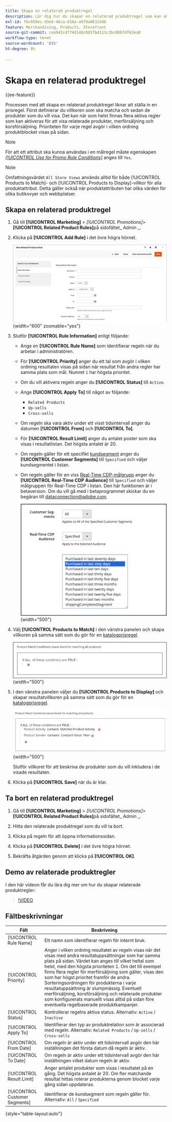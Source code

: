 ```yaml
---
title: Skapa en relaterad produktregel
description: Lär dig hur du skapar en relaterad produktregel som kan aktiveras för att visa relaterade produkter, merförsäljning och korsförsäljning.
exl-id: fbc059ec-d3e6-46ca-810a-a979a0631dd8
feature: Merchandising, Products, Storefront
source-git-commit: cea943cd7f4d148c885fbd113c3bc08bfdf63ea0
workflow-type: tm+mt
source-wordcount: '655'
ht-degree: 0%

---
```


# Skapa en relaterad produktregel

{{ee-feature}}

Processen med att skapa en relaterad produktregel liknar att ställa in en prisregel. Först definierar du villkoren som ska matcha och sedan de produkter som du vill visa. Det kan när som helst finnas flera aktiva regler som kan aktiveras för att visa relaterade produkter, merförsäljning och korsförsäljning. Prioriteten för varje regel avgör i vilken ordning produktblocket visas på sidan.

>[!NOTE]
>
>För att ett attribut ska kunna användas i en målregel måste egenskapen [_[!UICONTROL Use for Promo Rule Conditions]_](../catalog/product-attributes.md) anges till `Yes`.

>[!NOTE]
>
>Omfattningsvärdet `All Store Views` används alltid för både [!UICONTROL Products to Match]- och [!UICONTROL Products to Display]-villkor för alla produktattribut. Detta gäller också när produktattributen har olika värden för olika butiksvyer och webbplatser.

## Skapa en relaterad produktregel

1. Gå till **[!UICONTROL Marketing]** > _[!UICONTROL Promotions]_>**[!UICONTROL Related Product Rules]**&#x200B;på sidofältet_ Admin _.

1. Klicka på **[!UICONTROL Add Rule]** i det övre högra hörnet.

   ![Regel för relaterade produkter - information](./assets/catalog-related-products-rule-information.png){width="600" zoomable="yes"}

1. Slutför **[!UICONTROL Rule Information]** enligt följande:

   - Ange en **[!UICONTROL Rule Name]** som identifierar regeln när du arbetar i administratören.

   - För **[!UICONTROL Priority]** anger du ett tal som avgör i vilken ordning resultaten visas på sidan när resultat från andra regler har samma plats som mål. Numret `1` har högsta prioritet.

   - Om du vill aktivera regeln anger du **[!UICONTROL Status]** till `Active`.

   - Ange **[!UICONTROL Apply To]** till något av följande:

      - `Related Products`
      - `Up-sells`
      - `Cross-sells`

   - Om regeln ska vara aktiv under ett visst tidsintervall anger du datumen **[!UICONTROL From]** och **[!UICONTROL To]**.

   - För **[!UICONTROL Result Limit]** anger du antalet poster som ska visas i resultatlistan. Det högsta antalet är 20.

   - Om regeln gäller för ett specifikt [kundsegment](../customers/customer-segments.md) anger du **[!UICONTROL Customer Segments]** till `Specified` och väljer kundsegmentet i listan.

   - Om regeln gäller för en viss [Real-Time CDP-målgrupp](../customers/audience-activation.md) anger du **[!UICONTROL Real-Time CDP Audience]** till `Specified` och väljer målgruppen för Real-Time CDP i listan. Den här funktionen är i betaversion. Om du vill gå med i betaprogrammet skickar du en begäran till [dataconnection@adobe.com](mailto:dataconnection@adobe.com).

     ![Relaterade produkter - Real-Time CDP-målgrupp](./assets/rtcdp-related-products.png){width="500"}

1. Välj **[!UICONTROL Products to Match]** i den vänstra panelen och skapa villkoren på samma sätt som du gör för en [katalogprisregel](price-rules-catalog.md).

   ![Relaterade produkter - produkter som ska matcha](./assets/catalog-related-products-match.png){width="500"}

1. I den vänstra panelen väljer du **[!UICONTROL Products to Display]** och skapar resultatvillkoren på samma sätt som du gör för en [katalogprisregel](price-rules-catalog.md).

   ![Relaterade produkter - produkter att visa](./assets/catalog-related-products-to-display.png){width="500"}

   Slutför villkoret för att beskriva de produkter som du vill inkludera i de visade resultaten.

1. Klicka på **[!UICONTROL Save]** när du är klar.

## Ta bort en relaterad produktregel

1. Gå till **[!UICONTROL Marketing]** > _[!UICONTROL Promotions]_>**[!UICONTROL Related Product Rules]**&#x200B;på sidofältet_ Admin _.

1. Hitta den relaterade produktregel som du vill ta bort.

1. Klicka på regeln för att öppna informationssidan.

1. Klicka på **[!UICONTROL Delete]** i det övre högra hörnet.

1. Bekräfta åtgärden genom att klicka på **[!UICONTROL OK]**.

## Demo av relaterade produktregler

I den här videon får du lära dig mer om hur du skapar relaterade produktregler:

>[!VIDEO](https://video.tv.adobe.com/v/343837?quality=12&learn=on)

## Fältbeskrivningar

| Fält | Beskrivning |
|--- |--- |
| [!UICONTROL Rule Name] | Ett namn som identifierar regeln för internt bruk. |
| [!UICONTROL Priority] | Anger i vilken ordning resultatet av regeln visas när det visas med andra resultatuppsättningar som har samma plats på sidan. Värdet kan anges till vilket heltal som helst, med den högsta prioriteten 1. Om det till exempel finns flera regler för merförsäljning som gäller, visas den som har högst prioritet framför de andra. Sorteringsordningen för produkterna i varje resultatuppsättning är slumpmässig. Eventuell merförsäljning, korsförsäljning och relaterade produkter som konfigurerats manuellt visas alltid på sidan före eventuella regelbaserade produktkampanjer. |
| [!UICONTROL Status] | Kontrollerar regelns aktiva status. Alternativ: `Active` / `Inactive` |
| [!UICONTROL Apply To] | Identifierar den typ av produktrelation som är associerad med regeln. Alternativ: `Related Products` / `Up-sells` / `Cross-sells` |
| [!UICONTROL From Date] | Om regeln är aktiv under ett tidsintervall avgör den här inställningen det första datum då regeln är aktiv. |
| [!UICONTROL To Date] | Om regeln är aktiv under ett tidsintervall avgör den här inställningen vilket datum regeln är aktiv. |
| [!UICONTROL Result Limit] | Anger antalet produkter som visas i resultatet på en gång. Det högsta antalet är 20. Om fler matchande resultat hittas roterar produkterna genom blocket varje gång sidan uppdateras. |
| [!UICONTROL Customer Segments] | Identifierar de kundsegment som regeln gäller för. Alternativ: `All` / `Specified` |

{style="table-layout:auto"}

